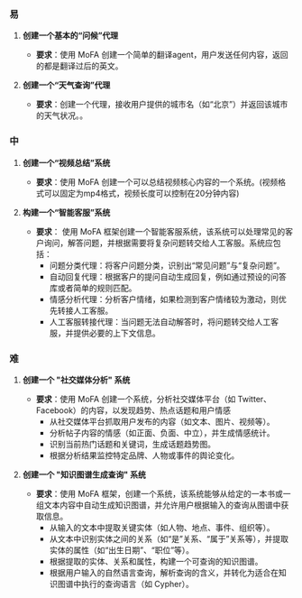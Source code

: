 
### **易**

1. **创建一个基本的“问候”代理**  
   - **要求**：使用 MoFA 创建一个简单的翻译agent，用户发送任何内容，返回的都是翻译过后的英文。

2. **创建一个“天气查询”代理**  
   - **要求**：创建一个代理，接收用户提供的城市名（如“北京”）并返回该城市的天气状况。。

### **中**

1. **创建一个“视频总结”系统**  
   - **要求**：使用 MoFA 创建一个可以总结视频核心内容的一个系统。(视频格式可以固定为mp4格式，视频长度可以控制在20分钟内容)

2. **构建一个“智能客服”系统**
    - **要求**： 使用 MoFA 框架创建一个智能客服系统，该系统可以处理常见的客户询问，解答问题，并根据需要将复杂问题转交给人工客服。系统应包括：
      - 问题分类代理：将客户问题分类，识别出“常见问题”与“复杂问题”。
      - 自动回复代理：根据客户的提问自动生成回复，例如通过预设的问答库或者简单的规则匹配。
      - 情感分析代理：分析客户情绪，如果检测到客户情绪较为激动，则优先转接人工客服。
      - 人工客服转接代理：当问题无法自动解答时，将问题转交给人工客服，并提供必要的上下文信息。
### **难**

1. **创建一个 "社交媒体分析" 系统**  
   - **要求**：使用 MoFA 创建一个系统，分析社交媒体平台（如 Twitter、Facebook）的内容，以发现趋势、热点话题和用户情感
     - 从社交媒体平台抓取用户发布的内容（如文本、图片、视频等）。
     - 分析帖子内容的情感（如正面、负面、中立），并生成情感统计。
     - 识别当前热门话题和关键词，生成话题趋势图。
     - 根据分析结果监控特定品牌、人物或事件的舆论变化。

2. **创建一个 "知识图谱生成查询" 系统**  
   - **要求**：使用 MoFA 框架，创建一个系统，该系统能够从给定的一本书或一组文本内容中自动生成知识图谱，并允许用户根据输入的查询从图谱中获取信息。
     - 从输入的文本中提取关键实体（如人物、地点、事件、组织等）。
     - 从文本中识别实体之间的关系（如“是”关系、“属于”关系等），并提取实体的属性（如“出生日期”、“职位”等）。
     - 根据提取的实体、关系和属性，构建一个可查询的知识图谱。
     - 根据用户输入的自然语言查询，解析查询的含义，并转化为适合在知识图谱中执行的查询语言（如 Cypher）。
     
